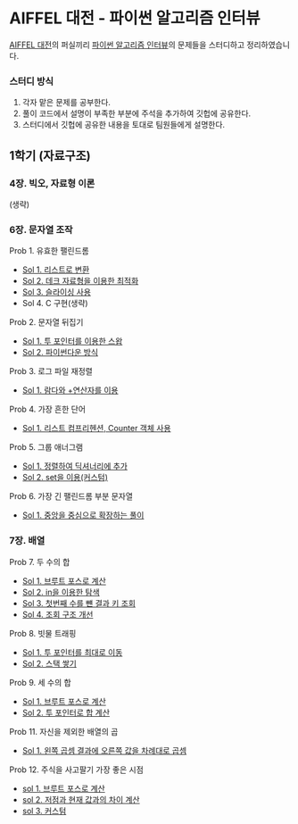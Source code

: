 # AIFFEL 대전 - 파이썬 알고리즘 인터뷰

[AIFFEL 대전](https://aiffel.io/aiffel-dj/)의 퍼실끼리 [파이썬 알고리즘 인터뷰](https://github.com/onlybooks/algorithm-interview)의 문제들을 스터디하고 정리하였습니다.

### 스터디 방식
1. 각자 맡은 문제를 공부한다.
2. 풀이 코드에서 설명이 부족한 부분에 주석을 추가하여 깃헙에 공유한다.
3. 스터디에서 깃헙에 공유한 내용을 토대로 팀원들에게 설명한다.

## 1학기 (자료구조)

### 4장. 빅오, 자료형 이론
(생략)

### 6장. 문자열 조작
Prob 1. 유효한 팰린드롬
- [Sol 1. 리스트로 변환](./ch6/p1_s1.py)
- [Sol 2. 데크 자료형을 이용한 최적화](./ch6/p1_s2.py)
- [Sol 3. 슬라이싱 사용](./ch6/p1_s3.py)
- Sol 4. C 구현(생략)

Prob 2. 문자열 뒤집기
- [Sol 1. 투 포인터를 이용한 스왑](./ch6/p2_s1.py)
- [Sol 2. 파이썬다운 방식](./ch6/p2_s2.py)

Prob 3. 로그 파일 재정렬
- [Sol 1. 람다와 +연산자를 이용](./ch6/p3_s1.py)

Prob 4. 가장 흔한 단어
- [Sol 1. 리스트 컴프리헨션, Counter 객체 사용](./ch6/p4_s1.py)

Prob 5. 그룹 애너그램
- [Sol 1. 정렬하여 딕셔너리에 추가](./ch6/p5_s1.py)
- [Sol 2. set을 이용(커스텀)](./ch6/p5_s2.py)

Prob 6. 가장 긴 팰린드롬 부분 문자열
- [Sol 1. 중앙을 중심으로 확장하는 풀이](./ch6/p6_s1.py)


### 7장. 배열

Prob 7. 두 수의 합
- [Sol 1. 브루트 포스로 계산](./ch7/p7_s1.py)
- [Sol 2. in을 이용한 탐색](./ch7/p7_s1.py)
- [Sol 3. 첫번째 수를 뺸 결과 키 조회](./ch7/p7_s1.py)
- [Sol 4. 조회 구조 개선](./ch7/p7_s1.py)

Prob 8. 빗물 트래핑
- [Sol 1. 투 포인터를 최대로 이동](./ch7/p8_s1.py)
- [Sol 2. 스택 쌓기](./ch7/p8_s2.py)

Prob 9. 세 수의 합
- [Sol 1. 브루트 포스로 계산](./ch7/p9_s1.py)
- [Sol 2. 투 포인터로 합 계산](./ch7/p9_s2.py)

Prob 11. 자신을 제외한 배열의 곱
- [Sol 1. 왼쪽 곱셈 결과에 오른쪽 값을 차례대로 곱셈](./ch7/p11_s1.py)

Prob 12. 주식을 사고팔기 가장 좋은 시점
- [sol 1. 브루트 포스로 계산](./ch7/p12_s1.py)
- [sol 2. 저점과 현재 값과의 차이 계산](./ch7/p12_s2.py)
- [sol 3. 커스텀](./ch7/p12_s3.py)
